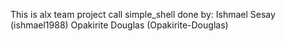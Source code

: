 This is  alx team project call simple_shell done by:
Ishmael Sesay (ishmael1988)
Opakirite Douglas (Opakirite-Douglas)
